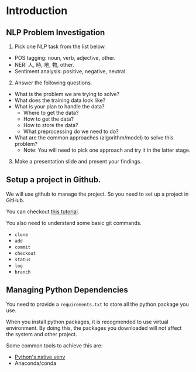 # Introduction

## NLP Problem Investigation

1. Pick one NLP task from the list below.
- POS tagging: noun, verb, adjective, other.
- NER: 人, 時, 地, 物, other.
- Sentiment analysis: positive, negative, neutral.

2. Answer the following questions.
- What is the problem we are trying to solve?
- What does the training data look like?
- What is your plan to handle the data? 
  - Where to get the data?
  - How to get the data?
  - How to store the data?
  - What preprocessing do we need to do?
- What are the common approaches (algorithm/model) to solve this problem? 
  - Note: You will need to pick one approach and try it in the latter stage.

3. Make a presentation slide and present your findings.

## Setup a project in Github.
We will use github to manage the project. So you need to set up
a project in GitHub.

You can checkout [this tutorial](https://www.rs-online.com/designspark/github-nvidia-cn).

You also need to understand some basic git commands.
- `clone`
- `add`
- `commit`
- `checkout`
- `status`
- `log`
- `branch`

## Managing Python Dependencies
You need to provide a `requirements.txt` to store all the python package you use.

When you install python packages, it is recogmended to use virtual environment.
By doing this, the packages you downloaded will not affect the system and other project.

Some common tools to achieve this are:
- [Python's native venv](https://docs.python.org/zh-tw/3/tutorial/venv.html)
- Anaconda/conda
